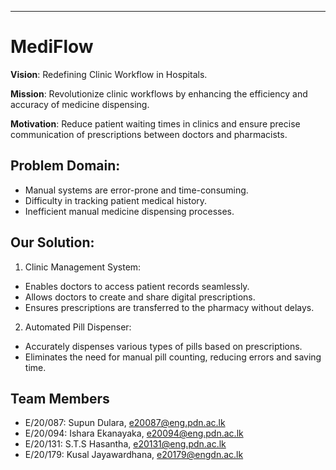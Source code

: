 ___
# MediFlow
**Vision**:  Redefining Clinic Workflow in Hospitals.

**Mission**: Revolutionize clinic workflows by enhancing the efficiency and accuracy of medicine dispensing.

**Motivation**: Reduce patient waiting times in clinics and ensure precise communication of prescriptions between doctors and pharmacists.

## Problem Domain:

- Manual systems are error-prone and time-consuming.
- Difficulty in tracking patient medical history.
- Inefficient manual medicine dispensing processes.

## Our Solution:
1. Clinic Management System:
- Enables doctors to access patient records seamlessly.
- Allows doctors to create and share digital prescriptions.
- Ensures prescriptions are transferred to the pharmacy without delays.

2. Automated Pill Dispenser:
- Accurately dispenses various types of pills based on prescriptions.
- Eliminates the need for manual pill counting, reducing errors and saving time.

## Team Members
-  E/20/087: Supun Dulara, [e20087@eng.pdn.ac.lk](mailto:e20087@eng.pdn.ac.lk)
-  E/20/094: Ishara Ekanayaka, [e20094@eng.pdn.ac.lk](mailto:e20094@eng.pdn.ac.lk)
-  E/20/131: S.T.S Hasantha, [e20131@eng.pdn.ac.lk](mailto:e20131@eng.pdn.ac.lk)
-  E/20/179: Kusal Jayawardhana, [e20179@engdn.ac.lk](mailto:e20179@engdn.ac.lk)
